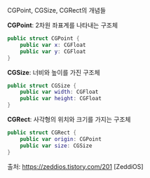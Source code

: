 CGPoint, CGSize, CGRect의 개념들

**CGPoint**: 2차원 좌표계를 나타내는 구조체 

~~~swift
public struct CGPoint {
    public var x: CGFloat
    public var y: CGFloat
}
~~~

**CGSize**: 너비와 높이를 가진 구조체
~~~swift
public struct CGSize {
    public var width: CGFloat
    public var height: CGFloat
}
~~~

**CGRect**: 사각형의 위치와 크기를 가지는 구조체
~~~swift
public struct CGRect {
    public var origin: CGPoint
    public var size: CGSize
}
~~~

출처: https://zeddios.tistory.com/201 [ZeddiOS]